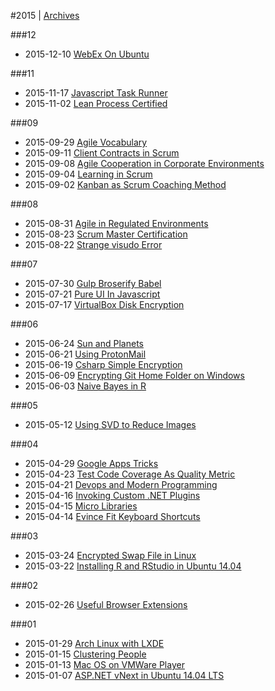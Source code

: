 
#2015 | [Archives](#index/contents.md)

###12
* 2015-12-10 [WebEx On Ubuntu](#blog/2015/2015-12-10-WebEx-On-Ubuntu.md)

###11
* 2015-11-17 [Javascript Task Runner](#blog/2015/2015-11-17-Javascript-Task-Runner.md)
* 2015-11-02 [Lean Process Certified](#blog/2015/2015-11-02-Lean-Process-Certified.md)

###09
* 2015-09-29 [Agile Vocabulary](#blog/2015/2015-09-29-Agile-Vocabulary.md)
* 2015-09-11 [Client Contracts in Scrum](#blog/2015/2015-09-11-Client-Contracts-in-Scrum.md)
* 2015-09-08 [Agile Cooperation in Corporate Environments](#blog/2015/2015-09-08-Agile-Cooperation-in-Corporate-Environments.md)
* 2015-09-04 [Learning in Scrum](#blog/2015/2015-09-04-Learning-in-Scrum.md)
* 2015-09-02 [Kanban as Scrum Coaching Method](#blog/2015/2015-09-02-Kanban-as-Scrum-Coaching-Method.md)

###08
* 2015-08-31 [Agile in Regulated Environments](#blog/2015/2015-08-31-Agile-in-Regulated-Environments.md)
* 2015-08-23 [Scrum Master Certification](#blog/2015/2015-08-23-Scrum-Master-Certification.md)
* 2015-08-22 [Strange visudo Error](#blog/2015/2015-08-22-Strange-visudo-Error.md)

###07
* 2015-07-30 [Gulp Broserify Babel](#blog/2015/2015-07-30-Gulp-Broserify-Babel.md)
* 2015-07-21 [Pure UI In Javascript](#blog/2015/2015-07-21-Pure-UI-In-Javascript.md)
* 2015-07-17 [VirtualBox Disk Encryption](#blog/2015/2015-07-17-VirtualBox-Disk-Encryption.md)

###06
* 2015-06-24 [Sun and Planets](#blog/2015/2015-06-24-Sun-and-Planets.md)
* 2015-06-21 [Using ProtonMail](#blog/2015/2015-06-21-Using-ProtonMail.md)
* 2015-06-19 [Csharp Simple Encryption](#blog/2015/2015-06-19-Csharp-Simple-Encryption.md)
* 2015-06-09 [Encrypting Git Home Folder on Windows](#blog/2015/2015-06-09-Encrypting-Git-Home-Folder-on-Windows.md)
* 2015-06-03 [Naive Bayes in R](#blog/2015/2015-06-03-Naive-Bayes-in-R.md)

###05
* 2015-05-12 [Using SVD to Reduce Images](#blog/2015/2015-05-12-Using-SVD-to-Reduce-Images.md)

###04
* 2015-04-29 [Google Apps Tricks](#blog/2015/2015-04-29-Google-Apps-Tricks.md)
* 2015-04-23 [Test Code Coverage As Quality Metric](#blog/2015/2015-04-23-Test-Code-Coverage-As-Quality-Metric.md)
* 2015-04-21 [Devops and Modern Programming](#blog/2015/2015-04-21-Devops-and-Modern-Programming.md)
* 2015-04-16 [Invoking Custom .NET Plugins](#blog/2015/2015-04-16-Invoking-Custom-.NET-Plugins.md)
* 2015-04-15 [Micro Libraries](#blog/2015/2015-04-15-Micro-Libraries.md)
* 2015-04-14 [Evince Fit Keyboard Shortcuts](#blog/2015/2015-04-14-Evince-Fit-Keyboard-Shortcuts.md)

###03
* 2015-03-24 [Encrypted Swap File in Linux](#blog/2015/2015-03-24-Encrypted-Swap-File-in-Linux.md)
* 2015-03-22 [Installing R and RStudio in Ubuntu 14.04](#blog/2015/2015-03-22-Installing-R-and-RStudio-in-Ubuntu-14.04.md)

###02
* 2015-02-26 [Useful Browser Extensions](#blog/2015/2015-02-26-Useful-Browser-Extensions.md)

###01
* 2015-01-29 [Arch Linux with LXDE](#blog/2015/2015-01-29-Arch-Linux-with-LXDE.md)
* 2015-01-15 [Clustering People](#blog/2015/2015-01-15-Clustering-People.md)
* 2015-01-13 [Mac OS on VMWare Player](#blog/2015/2015-01-13-Mac-OS-on-VMWare-Player.md)
* 2015-01-07 [ASP.NET vNext in Ubuntu 14.04 LTS](#blog/2015/2015-01-07-ASP.NET-vNext-in-Ubuntu-14.04-LTS.md)
